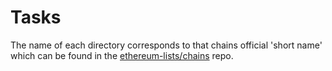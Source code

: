 # Tasks

The name of each directory corresponds to that chains official 'short name' which can be found in the [ethereum-lists/chains](https://github.com/ethereum-lists/chains) repo.